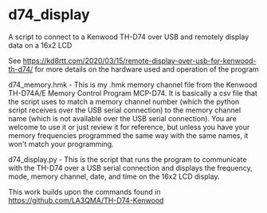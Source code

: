 # d74_display
A script to connect to a Kenwood TH-D74 over USB and remotely display data on a 16x2 LCD

See https://kd8rtt.com/2020/03/15/remote-display-over-usb-for-kenwood-th-d74/ for more details on the hardware used and operation of the program


d74_memory.hmk - This is my .hmk memory channel file from the Kenwood TH-D74A/E Memory Control Program MCP-D74. It is basically a csv file that the script uses to match a memory channel number (which the python script receives over the USB serial connection) to the memory channel name (which is not available over the USB serial connection). You are welcome to use it or just review it for reference, but unless you have your memory frequencies programmed the same way with the same names, it won't match your programming.

d74_display.py - This is the script that runs the program to communicate with the TH-D74 over a USB serial connection and displays the frequency, mode, memory channel, date, and time on the 16x2 LCD display.

This work builds upon the commands found in https://github.com/LA3QMA/TH-D74-Kenwood
